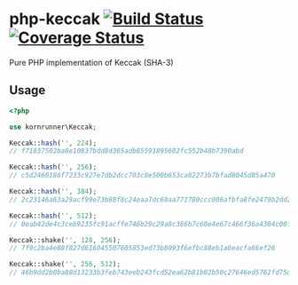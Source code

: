 # php-keccak [![Build Status](https://travis-ci.org/olegabr/php-keccak.svg?branch=master)](https://travis-ci.org/olegabr/php-keccak)  [![Coverage Status](https://coveralls.io/repos/github/olegabr/php-keccak/badge.svg?branch=master)](https://coveralls.io/github/olegabr/php-keccak?branch=master)
Pure PHP implementation of Keccak (SHA-3)

## Usage

```php
<?php

use kornrunner\Keccak;

Keccak::hash('', 224);
// f71837502ba8e10837bdd8d365adb85591895602fc552b48b7390abd

Keccak::hash('', 256);
// c5d2460186f7233c927e7db2dcc703c0e500b653ca82273b7bfad8045d85a470

Keccak::hash('', 384);
// 2c23146a63a29acf99e73b88f8c24eaa7dc60aa771780ccc006afbfa8fe2479b2dd2b21362337441ac12b515911957ff

Keccak::hash('', 512);
// 0eab42de4c3ceb9235fc91acffe746b29c29a8c366b7c60e4e67c466f36a4304c00fa9caf9d87976ba469bcbe06713b435f091ef2769fb160cdab33d3670680e

Keccak::shake('', 128, 256);
// 7f9c2ba4e88f827d616045507605853ed73b8093f6efbc88eb1a6eacfa66ef26

Keccak::shake('', 256, 512);
// 46b9dd2b0ba88d13233b3feb743eeb243fcd52ea62b81b82b50c27646ed5762fd75dc4ddd8c0f200cb05019d67b592f6fc821c49479ab48640292eacb3b7c4be

